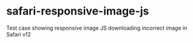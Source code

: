 # safari-responsive-image-js

Test case showing responsive image JS downloading incorrect image in Safari v12
